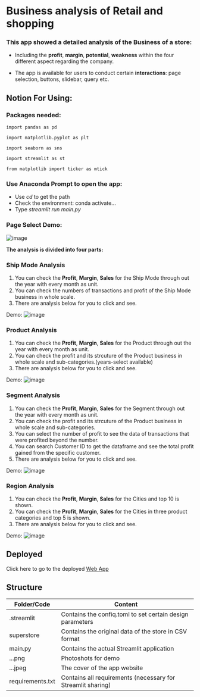 # Business analysis of Retail and shopping

### This app showed a detailed analysis of the Business of a store:

- Including the **profit**, **margin**, **potential**, **weakness** within the four different aspect regarding the company.

- The app is available for users to conduct certain **interactions**: page selection, buttons, slidebar, query etc.

## Notion For Using:

### Packages needed:

``import pandas as pd``

``import matplotlib.pyplot as plt``

``import seaborn as sns``

``import streamlit as st``

``from matplotlib import ticker as mtick``

### Use **Anaconda Prompt** to open the app:
- Use *cd* to get the path
- Check the environment: conda activate...
- Type *streamlit run main.py*  

### Page Select Demo:
![image](selectpage.png)

**The analysis is divided into four parts:**

### Ship Mode Analysis

1. You can check the **Profit**, **Margin**, **Sales** for the Ship Mode through out the year with every month as unit.
2. You can check the numbers of transactions and profit of the Ship Mode business in whole scale.
2. There are analysis below for you to click and see.

Demo:
![image](shipmode.png)

### Product Analysis

1. You can check the **Profit**, **Margin**, **Sales** for the Product through out the year with every month as unit.
2. You can check the profit and its strcuture of the Product business in whole scale and sub-categories.(years-select available)
3. There are analysis below for you to click and see.

Demo:
![image](product.png)

### Segment Analysis

1. You can check the **Profit**, **Margin**, **Sales** for the Segment through out the year with every month as unit.
2. You can check the profit and its strcuture of the Product business in whole scale and sub-categories.
3. You can select the number of profit to see the data of transactions that were profited beyond the number. 
4. You can search Customer ID to get the dataframe and see the total profit gained from the specific customer.
5. There are analysis below for you to click and see.

Demo:
![image](segment.png)

### Region Analysis

1. You can check the **Profit**, **Margin**, **Sales** for the Cities and top 10 is shown.
2. You can check the **Profit**, **Margin**, **Sales** for the Cities in three product categories and top 5 is shown.
3. There are analysis below for you to click and see.

Demo:
![image](region.png)

## Deployed 

Click here to go to the deployed [Web App](https://william-debug-66-final-app-main-3ml2oc.streamlitapp.com/)

## Structure

| Folder/Code | Content |
| ------------- | ------------- |
| .streamlit | Contains the confiq.toml to set certain design parameters |
| superstore | Contains the original data of the store in CSV format |
| main.py | Contains the actual Streamlit application |
| ...png | Photoshots for demo |
| ...jpeg | The cover of the app website |
| requirements.txt | Contains all requirements (necessary for Streamlit sharing) |
